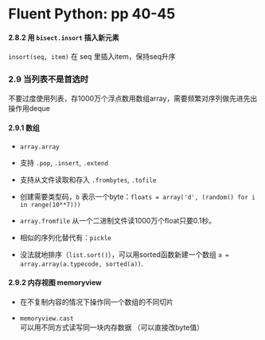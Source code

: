 # Fluent Python: pp 40-45

#### 2.8.2 用 `bisect.insort` 插入新元素

`insort(seq, item)` 在 seq 里插入item，保持seq升序



### 2.9 当列表不是首选时

不要过度使用列表，存1000万个浮点数用数组array，需要频繁对序列做先进先出操作用deque

#### 2.9.1 数组

- `array.array` 
- 支持 `.pop`, `.insert`, `.extend`
- 支持从文件读取和存入 `.frombytes`, `.tofile`
- 创建需要类型码，`b` 表示一个byte：`floats = array('d', (random() for i in range(10**7)))`

- `array.fromfile` 从一个二进制文件读1000万个float只要0.1秒。
- 相似的序列化替代有：`pickle` 

- 没法就地排序（`list.sort()`），可以用sorted函数新建一个数组 `a = array.array(a.typecode, sorted(a))`.

#### 2.9.2 内存视图 memoryview

- 在不复制内容的情况下操作同一个数组的不同切片

- `memoryview.cast` 可以用不同方式读写同一块内存数据 （可以直接改byte值）

